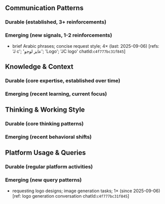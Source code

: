## Communication Patterns
### Durable (established, 3+ reinforcements)

### Emerging (new signals, 1-2 reinforcements)
- brief Arabic phrases; concise request style; 4× (last: 2025-09-06) [refs: 'J c'; 'عايز لوجو'; 'Logo'; 'JC logo' chatId:`c4f777bc31f845`]

## Knowledge & Context
### Durable (core expertise, established over time)

### Emerging (recent learning, current focus)

## Thinking & Working Style
### Durable (core thinking patterns)

### Emerging (recent behavioral shifts)

## Platform Usage & Queries
### Durable (regular platform activities)

### Emerging (new query patterns)
- requesting logo designs; image generation tasks; 1× (since 2025-09-06) [ref: logo generation conversation chatId:`c4f777bc31f845`]
